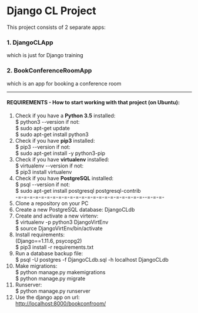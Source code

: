 # Django CL Project

This project consists of 2 separate apps:
### 1. DjangoCLApp
which is just for Django training

### 2. BookConferenceRoomApp
which is an app for booking a conference room

<hr>

#### REQUIREMENTS - How to start working with that project (on Ubuntu):
1. Check if you have a <b>Python 3.5</b> installed:<br/> 
$ python3 --version if not: <br/>
$ sudo apt-get update <br/>
$ sudo apt-get install python3
2. Check if you have <b>pip3</b> installed: <br/> 
$ pip3 --version if not: <br/> 
$ sudo apt-get install -y python3-pip
3. Check if you have <b>virtualenv</b> installed: <br/>
$ virtualenv --version if not: <br/>
$ pip3 install virtualenv
4. Check if you have <b>PostgreSQL</b> installed: <br/>
$ psql --version if not: <br/>
$ sudo apt-get install postgresql postgresql-contrib
<br/> -=-=-=-=-=-=-=-=-=-=-=-=-=-=-=-=-=-=-=-=-=-=--=-=-=-
5. Clone a repository on your PC
6. Create a new PostgreSQL database: DjangoCLdb
7. Create and activate a new virtenv: <br/>
$ virtualenv -p python3 DjangoVirtEnv <br/>
$ source DjangoVirtEnv/bin/activate
8. Install requirements: <br/>
(Django==1.11.6, psycopg2) <br/>
$ pip3 install -r requirements.txt
9. Run a database backup file: <br/>
$ psql -U postgres -f DjangoCLdb.sql -h localhost DjangoCLdb
10. Make migrations: <br/>
$ python manage.py makemigrations <br/>
$ python manage.py migrate
11. Runserver: <br/>
$ python manage.py runserver
12. Use the django app on url: <br/>
<a href="http://localhost:8000/bookconfroom/">http://localhost:8000/bookconfroom/</a>



